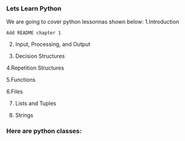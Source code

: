 
### Lets Learn Python

We are going to cover python lessonnas shown below:
  1.Introduction
	
	Add README chapter 1

2. Input, Processing, and Output
 
3. Decision Structures
 
4.Repetition Structures
 
5.Functions
 
6.Files
 
7. Lists and Tuples
 
8. Strings


### Here are python classes: